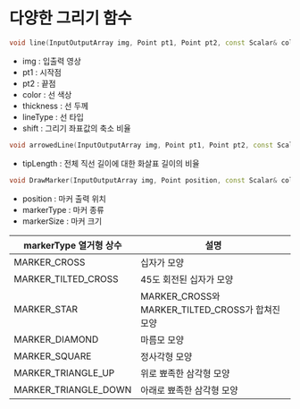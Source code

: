 # 다양한 그리기 함수

``` c++
void line(InputOutputArray img, Point pt1, Point pt2, const Scalar& color int 					thickness=1, int lineType=LINE_8, int shift=0);
```

- img : 입출력 영상
- pt1 : 시작점
- pt2 : 끝점
- color : 선 색상
- thickness : 선 두께
- lineType : 선 타입
- shift : 그리기 좌표값의 축소 비율



```c++
void arrowedLine(InputOutputArray img, Point pt1, Point pt2, const Scalar& color int 					thickness=1, int lineType=8, int shift=0, double tipLength=0.1);
```

- tipLength : 전체 직선 길이에 대한 화살표 길이의 비율



```c++
void DrawMarker(InputOutputArray img, Point position, const Scalar& color, int 				markerType=MARKER_CROSS, int markerSize=20, thickness=1, int lineType=8);
```

- position : 마커 출력 위치
- markerType : 마커 종류
- markerSize : 마커 크기

| markerType 열거형 상수 | 설명                                             |
| ---------------------- | ------------------------------------------------ |
| MARKER_CROSS           | 십자가 모양                                      |
| MARKER_TILTED_CROSS    | 45도 회전된 십자가 모양                          |
| MARKER_STAR            | MARKER_CROSS와 MARKER_TILTED_CROSS가 합쳐진 모양 |
| MARKER_DIAMOND         | 마름모 모양                                      |
| MARKER_SQUARE          | 정사각형 모양                                    |
| MARKER_TRIANGLE_UP     | 위로 뾰족한 삼각형 모양                          |
| MARKER_TRIANGLE_DOWN   | 아래로 뾰족한 삼각형 모양                        |



